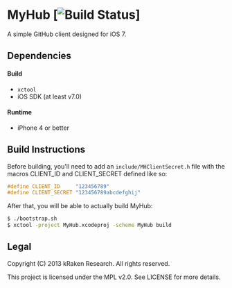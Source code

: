 # MyHub [![Build Status](https://travis-ci.org/Arcterus/MyHub.png)] #

A simple GitHub client designed for iOS 7.

## Dependencies ##
#### Build ####

* `xctool`
* iOS SDK (at least v7.0)

#### Runtime ####

* iPhone 4 or better

## Build Instructions ##

Before building, you'll need to add an ```include/MHClientSecret.h``` file with
the macros CLIENT_ID and CLIENT_SECRET defined like so:
```c
#define CLIENT_ID     "123456789"
#define CLIENT_SECRET "123456789abcdefghij"
```

After that, you will be able to actually build MyHub:

```bash
$ ./bootstrap.sh
$ xctool -project MyHub.xcodeproj -scheme MyHub build
```

## Legal ##

Copyright (C) 2013 kRaken Research.  All rights reserved.  

This project is licensed under the MPL v2.0.  See LICENSE for more details.

